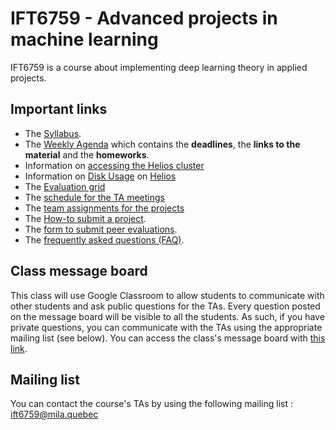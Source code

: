 # IFT6759 - Advanced projects in machine learning
IFT6759 is a course about implementing deep learning theory in applied projects.

## Important links
- The [Syllabus](https://github.com/mila-udem/ift6759/blob/master/syllabus.md).
- The [Weekly Agenda](https://github.com/mila-udem/ift6759/blob/master/agenda.md) which contains the __deadlines__, the __links to the material__ and the __homeworks__.
- Information on [accessing the Helios cluster](https://docs.google.com/document/d/1-a0vWkz7x5JNSlDRdf5EW2wRLviC4F__g4S4YGexHZA/edit?usp=sharing)
- Information on [Disk Usage](https://github.com/mila-udem/ift6759/blob/master/disk-usage.md) on [Helios](https://wiki.calculquebec.ca/w/Helios/en)
- The [Evaluation grid](https://github.com/mila-iqia/ift6759/blob/master/evaluation-grid.pdf)
- The [schedule for the TA meetings](https://github.com/mila-iqia/ift6759/blob/master/TA-meetings-schedule.pdf)
- The [team assignments for the projects](https://github.com/mila-iqia/ift6759/blob/master/team-assignments.md)
- The [How-to submit a project](https://github.com/mila-udem/ift6759/blob/master/howto-submit.md).
- The [form to submit peer evaluations](https://github.com/mila-iqia/ift6759/blob/master/peer-evaluations-form.docx).
- The [frequently asked questions (FAQ)](https://github.com/mila-udem/ift6759/blob/master/faq.md).

## Class message board
This class will use Google Classroom to allow students to communicate with other students and ask public questions for the TAs. Every question posted on the message board will be visible to all the students. As such, if you have private questions, you can communicate with the TAs using the appropriate mailing list (see below). You can access the class's message board with [this link](https://classroom.google.com/u/0/c/NDAyODU1OTQ1ODZa).

## Mailing list
You can contact the course's TAs by using the following mailing list : ift6759@mila.quebec
